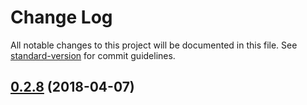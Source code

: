 # Change Log

All notable changes to this project will be documented in this file. See [standard-version](https://github.com/conventional-changelog/standard-version) for commit guidelines.

<a name="0.2.8"></a>
## [0.2.8](https://github.com/gorilainvest/angular-date-format/compare/v0.2.3...v0.2.8) (2018-04-07)
